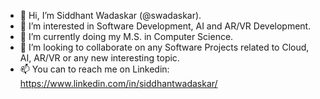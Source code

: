 - 👋 Hi, I’m Siddhant Wadaskar (@swadaskar).
- 👀 I’m interested in Software Development, AI and AR/VR Development.
- 🌱 I’m currently doing my M.S. in Computer Science.
- 💞️ I’m looking to collaborate on any Software Projects related to Cloud, AI, AR/VR or any new interesting topic.
- 📫 You can to reach me on Linkedin: https://www.linkedin.com/in/siddhantwadaskar/


<!---
swadaskar/swadaskar is a ✨ special ✨ repository because its `README.md` (this file) appears on your GitHub profile.
You can click the Preview link to take a look at your changes.
--->
